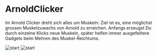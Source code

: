 # ArnoldClicker


Im Arnold Clicker dreht sich alles um Muskeln: Ziel ist es, eine möglichst grossen Muskelzuwachs von Arnold zu erreichen. Anfangs erzeugst Du durch einzelne Klicks neue Muskeln, später helfen immer ausgefeiltere Gadgets beim Mehren des Muskel-Reichtums.


![start](https://user-images.githubusercontent.com/79464708/206916965-00958478-0194-4f7e-aaee-01128f32928b.jpg)
![start](https://user-images.githubusercontent.com/79464708/206916944-cbc49f9e-806f-41f7-bad1-4f0ce5439cc1.png)
